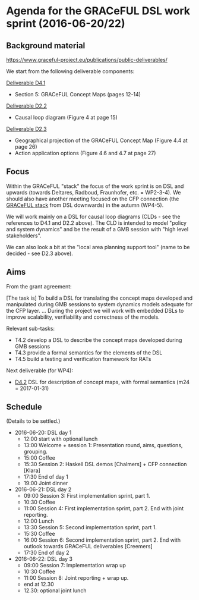 # Agenda for the GRACeFUL DSL work sprint (2016-06-20/22)

## Background material

https://www.graceful-project.eu/publications/public-deliverables/

We start from the following deliverable components:

[Deliverable D4.1](https://seafile.idmt.de/seafhttp/files/0e55dbe0-0a68-4f16-bd4c-c83bf2fc78f2/D4.1.pdf)
* Section 5: GRACeFUL Concept Maps (pages 12-14)

[Deliverable D2.2](https://seafile.idmt.de/seafhttp/files/57576c02-12ee-4484-b167-be22cabf7f46/D2.2.pdf)
* Causal loop diagram (Figure 4 at page 15)

[Deliverable D2.3](https://seafile.idmt.de/seafhttp/files/23b6c4b0-7045-40da-8447-6b7029973e90/D2.3.pdf)
* Geographical projection of the GRACeFUL Concept Map (Figure 4.4 at page 26)
* Action application options (Figure 4.6 and 4.7 at page 27)

## Focus

Within the GRACeFUL "stack" the focus of the work sprint is on DSL and
upwards (towards Deltares, Radboud, Fraunhofer, etc. = WP2-3-4). We
should also have another meeting focused on the CFP connection (the
[GRACeFUL stack](https://www.graceful-project.eu/project-overview/methodology/) from DSL downwards) in the autumn (WP4-5).

We will work mainly on a DSL for causal loop diagrams (CLDs - see the
references to D4.1 and D2.2 above).  The CLD is intended to model
"policy and system dynamics" and be the result of a GMB session with
"high level stakeholders".

We can also look a bit at the "local area planning support tool"
(name to be decided - see D2.3 above).

## Aims

From the grant agreement:

  [The task is] To build a DSL for translating the concept maps
  developed and manipulated during GMB sessions to system dynamics
  models adequate for the CFP layer.
  ...
  During the project we will work with embedded DSLs to improve
  scalability, verifiability and correctness of the models.

Relevant sub-tasks:
* T4.2 develop a DSL to describe the concept maps developed during GMB sessions
* T4.3 provide a formal semantics for the elements of the DSL
* T4.5 build a testing and verification framework for RATs

Next deliverable (for WP4):
* [D4.2](../deliverables/d4.2/) DSL for description of concept maps, with formal semantics (m24 = 2017-01-31)

## Schedule

(Details to be settled.)

* 2016-06-20: DSL day 1
    * 12:00 start with optional lunch
    * 13:00 Welcome + session 1: Presentation round, aims, questions, grouping.
    * 15:00 Coffee
    * 15:30 Session 2: Haskell DSL demos [Chalmers] + CFP connection [Klara]
    * 17:30 End of day 1
    * 19:00 Joint dinner
* 2016-06-21: DSL day 2
    * 09:00 Session 3: First implementation sprint, part 1.
    * 10:30 Coffee
    * 11:00 Session 4: First implementation sprint, part 2. End with joint reporting.
    * 12:00 Lunch
    * 13:30 Session 5: Second implementation sprint, part 1.
    * 15:30 Coffee
    * 16:00 Session 6: Second implementation sprint, part 2. End with outlook towards GRACeFUL deliverables [Creemers]
    * 17:30 End of day 2
* 2016-06-22: DSL day 3
    * 09:00 Session 7: Implementation wrap up
    * 10:30 Coffee
    * 11:00 Session 8: Joint reporting + wrap up.
    * end at 12.30
    * 12.30: optional joint lunch
